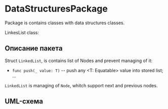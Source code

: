# DataStructuresPackage

Package is contains classes with data structures classes.

LinkesList class:

## Описание пакета

Struct `LinkedList`, is contains list of Nodes and prevent managing of it:

- `func push(_ value: T)` -- push any <T: Equatable> value into stored list;
...

`LinkedList` is managing of `Node`, whitch support next and previous nodes.



## UML-схема 

